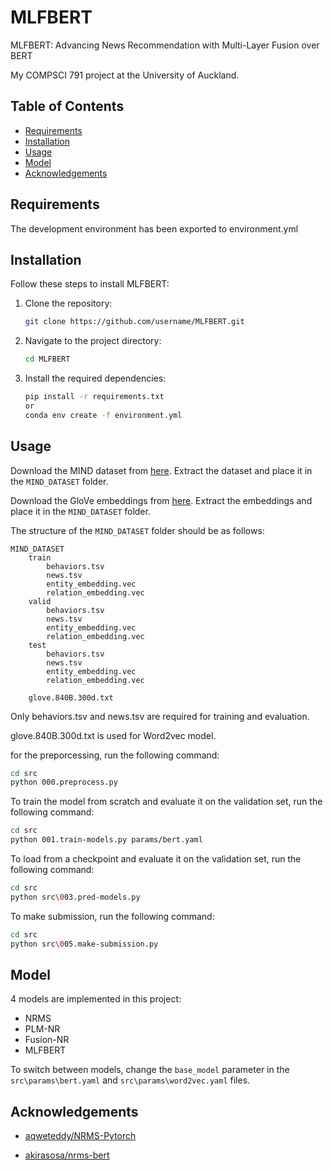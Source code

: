 # MLFBERT

MLFBERT: Advancing News Recommendation 
with Multi-Layer Fusion over BERT

My COMPSCI 791 project at the University of Auckland.

## Table of Contents
- [Requirements](#requirements)
- [Installation](#installation)
- [Usage](#usage)
- [Model](#model)
- [Acknowledgements](#acknowledgements)

## Requirements

The development environment has been exported to environment.yml

## Installation

Follow these steps to install MLFBERT:

1. Clone the repository:
   ```bash
   git clone https://github.com/username/MLFBERT.git
   ```

2. Navigate to the project directory:
   ```bash
   cd MLFBERT
   ```

3. Install the required dependencies:
   ```bash
   pip install -r requirements.txt
   or
   conda env create -f environment.yml
   ```

## Usage

Download the MIND dataset from [here](https://msnews.github.io/). Extract the dataset and place it in the `MIND_DATASET` folder.

Download the GloVe embeddings from [here](https://nlp.stanford.edu/projects/glove/). Extract the embeddings and place it in the `MIND_DATASET` folder.

The structure of the `MIND_DATASET` folder should be as follows:
```
MIND_DATASET
    train
        behaviors.tsv
        news.tsv
        entity_embedding.vec
        relation_embedding.vec
    valid
        behaviors.tsv
        news.tsv
        entity_embedding.vec
        relation_embedding.vec
    test
        behaviors.tsv
        news.tsv
        entity_embedding.vec
        relation_embedding.vec
    
    glove.840B.300d.txt
```
Only behaviors.tsv and news.tsv are required for training and evaluation.

glove.840B.300d.txt is used for Word2vec model.

for the preporcessing, run the following command:
```bash
cd src
python 000.preprocess.py
```

To train the model from scratch and evaluate it on the validation set, run the following command:
```bash
cd src
python 001.train-models.py params/bert.yaml
```

To load from a checkpoint and evaluate it on the validation set, run the following command:
```bash
cd src
python src\003.pred-models.py
```

To make submission, run the following command:
```bash
cd src
python src\005.make-submission.py
```

## Model

4 models are implemented in this project:
- NRMS
- PLM-NR
- Fusion-NR
- MLFBERT

To switch between models, change the `base_model` parameter in the `src\params\bert.yaml` and `src\params\word2vec.yaml` files.

## Acknowledgements

* [aqweteddy/NRMS-Pytorch](https://github.com/aqweteddy/NRMS-Pytorch)

* [akirasosa/nrms-bert](https://github.com/akirasosa/nrms-bert)
